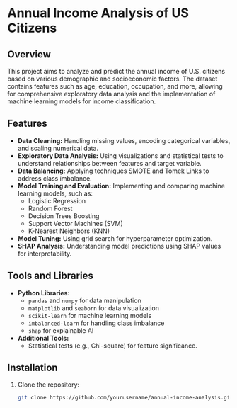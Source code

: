# Annual Income Analysis of US Citizens

## Overview
This project aims to analyze and predict the annual income of U.S. citizens based on various demographic and socioeconomic factors. 
The dataset contains features such as age, education, occupation, and more, allowing for comprehensive exploratory data analysis and the implementation of machine learning models for income classification.

## Features
- **Data Cleaning:** Handling missing values, encoding categorical variables, and scaling numerical data.
- **Exploratory Data Analysis:** Using visualizations and statistical tests to understand relationships between features and target variable.
- **Data Balancing:** Applying techniques SMOTE and Tomek Links to address class imbalance.
- **Model Training and Evaluation:** Implementing and comparing machine learning models, such as:
  - Logistic Regression
  - Random Forest
  - Decision Trees Boosting
  - Support Vector Machines (SVM)
  - K-Nearest Neighbors (KNN)
- **Model Tuning:** Using grid search for hyperparameter optimization.
- **SHAP Analysis:** Understanding model predictions using SHAP values for interpretability.

## Tools and Libraries
- **Python Libraries:**
  - `pandas` and `numpy` for data manipulation
  - `matplotlib` and `seaborn` for data visualization
  - `scikit-learn` for machine learning models
  - `imbalanced-learn` for handling class imbalance
  - `shap` for explainable AI
- **Additional Tools:**
  - Statistical tests (e.g., Chi-square) for feature significance.

## Installation
1. Clone the repository:
   ```bash
   git clone https://github.com/yourusername/annual-income-analysis.git
